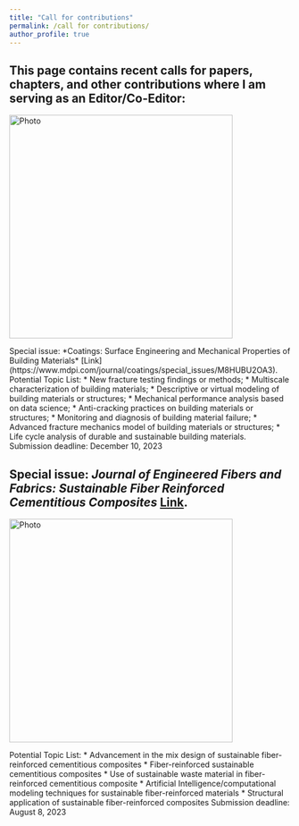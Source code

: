 ```yaml
---
title: "Call for contributions"
permalink: /call for contributions/
author_profile: true
---
```



## This page contains recent calls for papers, chapters, and other contributions where I am serving as an Editor/Co-Editor:
<p align="left">
  <img src="https://liaiusc.github.io/images/UAM.jpg?raw=true" alt="Photo" style="width: 400px;"/> 
</p> 
Special issue: *Coatings: Surface Engineering and Mechanical Properties of Building Materials* [Link](https://www.mdpi.com/journal/coatings/special_issues/M8HUBU2OA3).
Potential Topic List:
   * New fracture testing findings or methods;
   * Multiscale characterization of building materials;
   * Descriptive or virtual modeling of building materials or structures;
   * Mechanical performance analysis based on data science;
   * Anti-cracking practices on building materials or structures;
   * Monitoring and diagnosis of building material failure;
   * Advanced fracture mechanics model of building materials or structures;
   * Life cycle analysis of durable and sustainable building materials.
Submission deadline: December 10, 2023



Special issue: *Journal of Engineered Fibers and Fabrics: Sustainable Fiber Reinforced Cementitious Composites* [Link](https://journals.sagepub.com/page/jef/open-special-collections/sustainable-fiber-reinforced-cementitious-composites).
------
<p align="left">
  <img src="https://liaiusc.github.io/images/UAM.jpg?raw=true" alt="Photo" style="width: 400px;"/> 
</p>
Potential Topic List:
   * Advancement in the mix design of sustainable fiber-reinforced cementitious composites
   * Fiber-reinforced sustainable cementitious composites
   * Use of sustainable waste material in fiber-reinforced cementitious composite
   * Artificial Intelligence/computational modeling techniques for sustainable fiber-reinforced materials
   * Structural application of sustainable fiber-reinforced composites
Submission deadline: August 8, 2023
